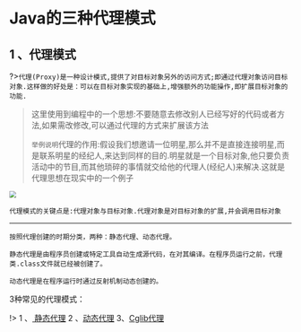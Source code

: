 # Java的三种代理模式

## 1 、代理模式

?>`代理(Proxy)是一种设计模式,提供了对目标对象另外的访问方式;即通过代理对象访问目标对象.这样做的好处是：可以在目标对象实现的基础上,增强额外的功能操作,即扩展目标对象的功能.`

> 这里使用到编程中的一个思想:不要随意去修改别人已经写好的代码或者方法,如果需改修改,可以通过代理的方式来扩展该方法
>
> 
>
> `举例说明`代理的作用:假设我们想邀请一位明星,那么并不是直接连接明星,而是联系明星的经纪人,来达到同样的目的.明星就是一个目标对象,他只要负责活动中的节目,而其他琐碎的事情就交给他的代理人(经纪人)来解决.这就是代理思想在现实中的一个例子

<img style="display: block; margin: 0 auto;zoom: 75%;" src="blog/java/Proxy/picture/790334-20170116124522880-1137330008.png"/>

`代理模式的关键点是:代理对象与目标对象.代理对象是对目标对象的扩展,并会调用目标对象`

------

```
按照代理创建的时期分类，两种：静态代理、动态代理。

静态代理是由程序员创建或特定工具自动生成源代码，在对其编译。在程序员运行之前，代理类.class文件就已经被创建了。

动态代理是在程序运行时通过反射机制动态创建的。
```



3种常见的代理模式：

!> 	1 、<a href="#/blog/java/Proxy/静态代理.md"  target="_blank"> 静态代理</a>	2 、<a href="#/blog/java/Proxy/动态代理.md"  target="_blank">动态代理</a>	3、<a href="#/blog/java/Proxy/Cglib代理.md"  target="_blank">Cglib代理</a>



